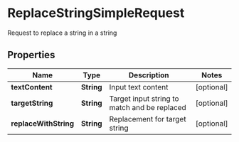 

# ReplaceStringSimpleRequest

Request to replace a string in a string
## Properties

Name | Type | Description | Notes
------------ | ------------- | ------------- | -------------
**textContent** | **String** | Input text content |  [optional]
**targetString** | **String** | Target input string to match and be replaced |  [optional]
**replaceWithString** | **String** | Replacement for target string |  [optional]



